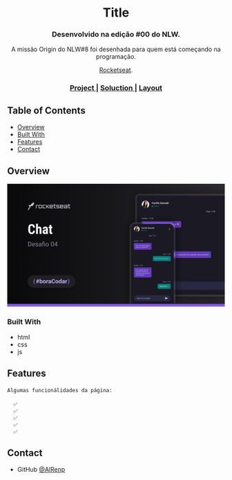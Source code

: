 <h1 align="center">Title</h1>

<div align="center">
   <h3> Desenvolvido na edição #00 do NLW. </h3>
    <p>A missão Origin do NLW#8 foi desenhada para quem está começando na programação.</p> 

   <a href="https://rocketseat.com.br">Rocketseat</a>.
</div>

<div align="center">
  <h3>
    <a href="https://alrenp.github.io/foguetes/nlw/trilha%20explorer/08-doctorCare/">
      Project 
    </a>
    |
    <a href="https://github.com/AlRenp/foguetes/tree/main/nlw/trilha%20explorer/08-doctorCare">
      Soluction
    </a>
    |
    <a href="https://www.figma.com/community/file/1102912263666619803/DoctorCare">
      Layout
    </a>
  </h3>
</div>


## Table of Contents

- [Overview](#overview)
- [Built With](#built-with)
- [Features](#features)
- [Contact](#contact)


## Overview

![screenshot](.github/preview.png)

### Built With
- html
- css
- js
## Features
  <p>
    
  </p>
    
    Algumas funcionálidades da página:

      ✅ 
      ✅ 
      ✅ 
      ✅ 
      ✅ 

## Contact

- GitHub [@AlRenp](https://github.com/alrenp)
